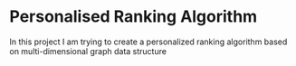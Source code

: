 # Personalised Ranking Algorithm
In this project I am trying to create a personalized ranking algorithm based on multi-dimensional graph data structure
